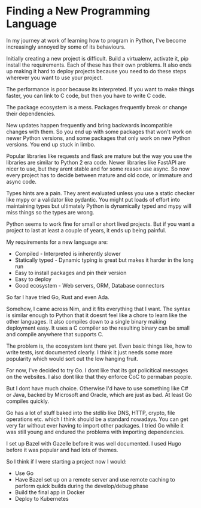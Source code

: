 # Finding a New Programming Language

In my journey at work of learning how to program in Python, I've become increasingly annoyed by some of its behaviours.

Initially creating a new project is difficult. Build a virtualenv, activate it, pip install the requirements. Each of these has their own problems. It also ends up making it hard to deploy projects because you need to do these steps wherever you want to use your project.

The performance is poor because its interpreted. If you want to make things faster, you can link to C code, but then you have to write C code.

The package ecosystem is a mess. Packages frequently break or change their dependencies.

New updates happen frequently and bring backwards incompatible changes with them. So you end up with some packages that won't work on newer Python versions, and some packages that only work on new Python versions. You end up stuck in limbo.

Popular libraries like requests and flask are mature but the way you use the libraries are similar to Python 2 era code. Newer libraries like FastAPI are nicer to use, but they arent stable and for some reason use async. So now every project has to decide between mature and old code, or immature and async code.

Types hints are a pain. They arent evaluated unless you use a static checker like mypy or a validator like pydantic. You might put loads of effort into maintaining types but ultimately Python is dynamically typed and mypy will miss things so the types are wrong.

Python seems to work fine for small or short lived projects. But if you want a project to last at least a couple of years, it ends up being painful.

My requirements for a new language are:

- Compiled - Interpreted is inherently slower
- Statically typed - Dynamic typing is great but makes it harder in the long run
- Easy to install packages and pin their version
- Easy to deploy
- Good ecosystem - Web servers, ORM, Database connectors

So far I have tried Go, Rust and even Ada. 

Somehow, I came across Nim, and it fits everything that I want. The syntax is similar enough to Python that it doesnt feel like a chore to learn like the other languages. It also compiles down to a single binary making deployment easy. It uses a C compiler so the resulting binary can be small and compile anywhere that supports C.

The problem is, the ecosystem isnt there yet. Even basic things like, how to write tests, isnt documented clearly. I think it just needs some more popularity which would sort out the low hanging fruit.

For now, I've decided to try Go. I dont like that its got policitical messages on the websites. I also dont like that they enforce CoC to permaban people.

But I dont have much choice. Otherwise I'd have to use something like C# or Java, backed by Microsoft and Oracle, which are just as bad. At least Go compiles quickly.

Go has a lot of stuff baked into the stdlib like DNS, HTTP, crypto, file operations etc. which I think should be a standard nowadays. You can get very far without ever having to import other packages. I tried Go while it was still young and endured the problems with importing dependencies.

I set up Bazel with Gazelle before it was well documented. I used Hugo before it was popular and had lots of themes.

So I think if I were starting a project now I would:
- Use Go
- Have Bazel set up on a remote server and use remote caching to perform quick builds during the develop/debug phase
- Build the final app in Docker
- Deploy to Kubernetes
